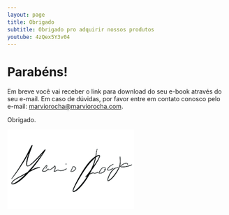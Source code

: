 ```yaml
---
layout: page
title: Obrigado
subtitle: Obrigado pro adquirir nossos produtos
youtube: 4zQex5Y3v04
---
```

# Parabéns!

Em breve você vai receber o link para download do seu e-book através do seu e-mail. Em caso  de dúvidas, por favor entre em contato conosco pelo e-mail: marviorocha@marviorocha.com.

Obrigado.

![Assinatura](/images/uploads/assinatura.png)
